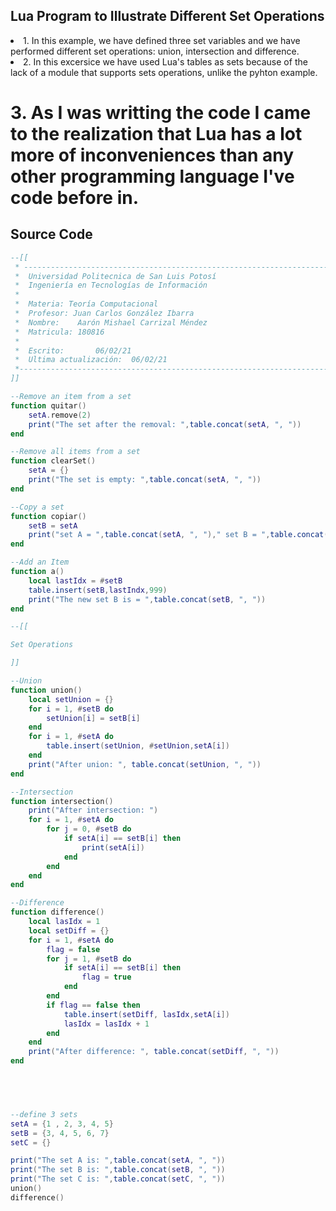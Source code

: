 ## Lua Program to Illustrate Different Set Operations

  <li>1. In this example, we have defined three set variables and we have performed different set operations: union, intersection and difference.  </li>
  <li>2. In this excersice we have used Lua's tables as sets because of the lack of a module that supports sets operations, unlike the pyhton example.</li>
  <h1>3. As I was writting the code I came to the realization that Lua has a lot  more of inconveniences than any other programming language I've code before in. </h1>


## Source Code

```lua
--[[
 * ----------------------------------------------------------------------
 *  Universidad Politecnica de San Luis Potosí
 *  Ingeniería en Tecnologías de Información
 *
 *  Materia: Teoría Computacional
 *  Profesor: Juan Carlos González Ibarra
 *  Nombre:    Aarón Mishael Carrizal Méndez
 *  Matricula: 180816
 *  
 *  Escrito:       06/02/21
 *  Ultima actualización:  06/02/21
 *----------------------------------------------------------------------*
]]

--Remove an item from a set
function quitar()
    setA.remove(2)
    print("The set after the removal: ",table.concat(setA, ", "))
end

--Remove all items from a set
function clearSet()
    setA = {}
    print("The set is empty: ",table.concat(setA, ", "))
end

--Copy a set
function copiar()
    setB = setA
    print("set A = ",table.concat(setA, ", ")," set B = ",table.concat(setB, ", "))
end

--Add an Item
function a()
    local lastIdx = #setB
    table.insert(setB,lastIndx,999)
    print("The new set B is = ",table.concat(setB, ", "))
end

--[[

Set Operations

]]

--Union
function union()
    local setUnion = {}
    for i = 1, #setB do
        setUnion[i] = setB[i]
    end
    for i = 1, #setA do
        table.insert(setUnion, #setUnion,setA[i])
    end
    print("After union: ", table.concat(setUnion, ", "))
end

--Intersection
function intersection()
    print("After intersection: ")
    for i = 1, #setA do
        for j = 0, #setB do
            if setA[i] == setB[i] then
                print(setA[i])
            end
        end
    end
end

--Difference
function difference()
    local lasIdx = 1
    local setDiff = {}
    for i = 1, #setA do
        flag = false
        for j = 1, #setB do
            if setA[i] == setB[i] then
                flag = true
            end
        end
        if flag == false then
            table.insert(setDiff, lasIdx,setA[i])
            lasIdx = lasIdx + 1
        end
    end
    print("After difference: ", table.concat(setDiff, ", "))
end
        




--define 3 sets
setA = {1 , 2, 3, 4, 5}
setB = {3, 4, 5, 6, 7}
setC = {}

print("The set A is: ",table.concat(setA, ", "))
print("The set B is: ",table.concat(setB, ", "))
print("The set C is: ",table.concat(setC, ", "))
union()
difference()
